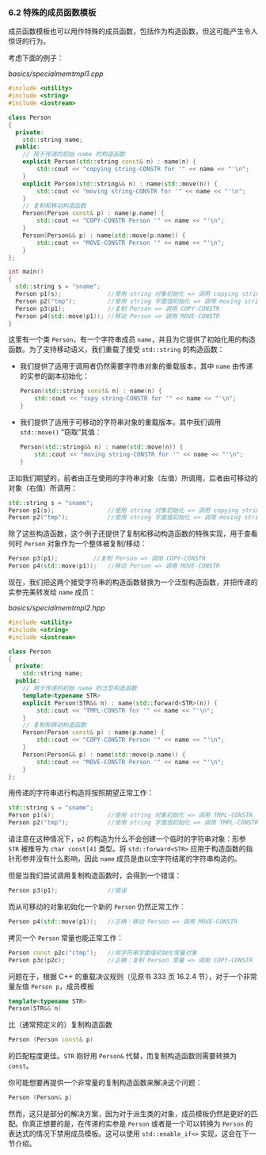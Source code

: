 ### 6.2    特殊的成员函数模板

成员函数模板也可以用作特殊的成员函数，包括作为构造函数，但这可能产生令人惊讶的行为。

考虑下面的例子：

*basics/specialmemtmpl1.cpp*

```c++
#include <utility>
#include <string>
#include <iostream>

class Person
{
  private:
    std::string name;
  public:
    // 用于传递的初始 name 的构造函数
    explicit Person(std::string const& n) : name(n) {
        std::cout << "copying string-CONSTR for '" << name << "'\n";
    }
    explicit Person(std::string&& n) : name(std::move(n)) {
        std::cout << "moving string-CONSTR for '" << name << "'\n";
    }
    // 复制和移动构造函数
    Person(Person const& p) : name(p.name) {
        std::cout << "COPY-CONSTR Person '" << name << "'\n";
    }
    Person(Person&& p) : name(std::move(p.name)) {
        std::cout << "MOVE-CONSTR Person '" << name << "'\n";
    }
};

int main()
{
  std::string s = "sname";
  Person p1(s);				//使用 string 对象初始化 => 调用 copying string-CONSTR
  Person p2("tmp");			//使用 string 字面值初始化 => 调用 moving string-CONSTR
  Person p3(p1);			//复制 Person => 调用 COPY-CONSTR
  Person p4(std::move(p1));	//移动 Person => 调用 MOVE-CONSTR
}
```

这里有一个类 `Person`，有一个字符串成员 `name`，并且为它提供了初始化用的构造函数。为了支持移动语义，我们重载了接受 `std::string` 的构造函数：

+ 我们提供了适用于调用者仍然需要字符串对象的重载版本，其中 `name` 由传递的实参的副本初始化：

  ```c++
  Person(std::string const& n) : name(n) {
      std::cout << "copy string-CONSTR for '" << name << "'\n";
  }
  ```

+ 我们提供了适用于可移动的字符串对象的重载版本，其中我们调用 `std::move()` “窃取”其值：

  ```c++
  Person(std::string&& n) : name(std::move(n)) {
      std::cout << "moving string-CONSTR for '" << name << "'\n";
  }
  ```

正如我们期望的，前者由正在使用的字符串对象（左值）所调用，后者由可移动的对象（右值）所调用：

```c++
std::string s = "sname";
Person p1(s);				//使用 string 对象初始化 => 调用 copying string-CONSTR
Person p2("tmp");			//使用 string 字面值初始化 => 调用 moving string-CONSTR
```

除了这些构造函数，这个例子还提供了复制和移动构造函数的特殊实现，用于查看何时 `Person` 对象作为一个整体被复制/移动：

```c++
Person p3(p1);			//复制 Person => 调用 COPY-CONSTR
Person p4(std::move(p1));	//移动 Person => 调用 MOVE-CONSTR
```

现在，我们把这两个接受字符串的构造函数替换为一个泛型构造函数，并把传递的实参完美转发给 `name` 成员：

*basics/specialmemtmpl2.hpp*

```c++
#include <utility>
#include <string>
#include <iostream>

class Person
{
  private:
    std::string name;
  public:
    // 用于传递的初始 name 的泛型构造函数
    template<typename STR>
    explicit Person(STR&& n) : name(std::forward<STR>(n)) {
        std::cout << "TMPL-CONSTR for '" << name << "'\n";
    }
    // 复制和移动构造函数
    Person(Person const& p) : name(p.name) {
        std::cout << "COPY-CONSTR Person '" << name << "'\n";
    }
    Person(Person&& p) : name(std::move(p.name)) {
        std::cout << "MOVE-CONSTR Person '" << name << "'\n";
    }
};
```

用传递的字符串进行构造将按照期望正常工作：

```c++
std::string s = "sname";
Person p1(s);				//使用 string 对象初始化 => 调用 TMPL-CONSTR
Person p2("tmp");			//使用 string 字面值初始化 => 调用 TMPL-CONSTR
```

请注意在这种情况下，`p2` 的构造为什么不会创建一个临时的字符串对象：形参 `STR` 被推导为 `char const[4]` 类型。将 `std::forward<STR>` 应用于构造函数的指针形参并没有什么影响，因此 `name` 成员是由以空字符结尾的字符串构造的。

但是当我们尝试调用复制构造函数时，会得到一个错误：

```c++
Person p3(p1);				//错误
```

而从可移动的对象初始化一个新的 `Person` 仍然正常工作：

```c++
Person p4(std::move(p1));	//正确：移动 Person => 调用 MOVE-CONSTR
```

拷贝一个 `Person` 常量也能正常工作：

```c++
Person const p2c("ctmp");	//用字符串字面值初始化常量对象
Person p3c(p2c);			//正确：复制 Person 常量 => 调用 COPY-CONSTR
```

问题在于，根据 C++ 的重载决议规则（见原书 333 页 16.2.4 节），对于一个非常量左值 `Person p`，成员模板

```c++
template<typename STR>
Person(STR&& n)
```

比（通常预定义的）复制构造函数

```c++
Person (Person const& p)
```

的匹配程度更佳。`STR` 刚好用 `Person&` 代替，而复制构造函数则需要转换为 `const`。

你可能想要再提供一个非常量的复制构造函数来解决这个问题：

```c++
Person (Person& p)
```

然而，这只是部分的解决方案，因为对于派生类的对象，成员模板仍然是更好的匹配。你真正想要的是，在传递的实参是 `Person` 或者是一个可以转换为 `Person` 的表达式的情况下禁用成员模板。这可以使用 `std::enable_if<>` 实现，这会在下一节介绍。